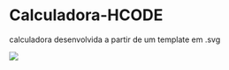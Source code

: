 # Calculadora-HCODE
calculadora desenvolvida a partir de um template em .svg


 <img src=”https://github.com/Showza/Calculadora-HCODE/blob/master/img/calculadora.png”>
